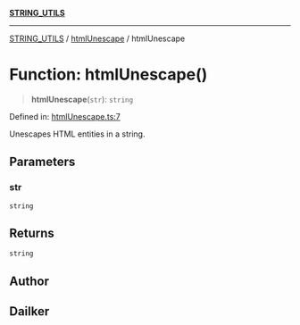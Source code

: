 [**STRING_UTILS**](../../README.md)

***

[STRING_UTILS](../../README.md) / [htmlUnescape](../README.md) / htmlUnescape

# Function: htmlUnescape()

> **htmlUnescape**(`str`): `string`

Defined in: [htmlUnescape.ts:7](https://github.com/dailker/everyutil/blob/fd2dd910f5fc45d6a6fda4227f10403d6a5baee7/src/string/htmlUnescape.ts#L7)

Unescapes HTML entities in a string.

## Parameters

### str

`string`

## Returns

`string`

## Author

## Dailker
